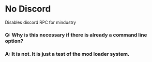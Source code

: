 # No Discord

Disables discord RPC for mindustry

### Q: Why is this necessary if there is already a command line option?

### A: It is not. It is just a test of the mod loader system.

